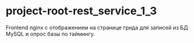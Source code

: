 # project-root-rest_service_1_3

Frontend nginx с отображением
на странице грида для записей из БД MySQL и опрос базы по таймингу.

